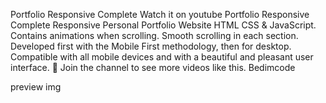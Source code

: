 Portfolio Responsive Complete
Watch it on youtube
Portfolio Responsive Complete
Responsive Personal Portfolio Website HTML CSS & JavaScript.
Contains animations when scrolling.
Smooth scrolling in each section.
Developed first with the Mobile First methodology, then for desktop.
Compatible with all mobile devices and with a beautiful and pleasant user interface.
💙 Join the channel to see more videos like this. Bedimcode

preview img
